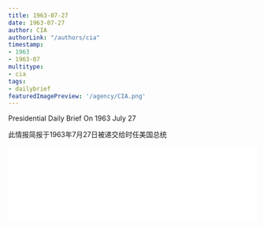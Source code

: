 ```yaml
---
title: 1963-07-27
date: 1963-07-27
author: CIA 
authorLink: "/authors/cia"
timestamp: 
- 1963
- 1963-07
multitype: 
- cia
tags: 
- dailybrief
featuredImagePreview: '/agency/CIA.png'
---
```



Presidential Daily Brief On 1963 July 27

此情报简报于1963年7月27日被递交给时任美国总统

<!--more-->





<div id="over" style="width:100%; overflow:hidden"> <iframe id="sFrame" name="sFrame" frameborder="no" border="0"  allowfullscreen marginwidth="0" scrolling="no" src = " /CIA/1963-07-27.html "  style = " position:absulute; width: 806px; top: 300;" > </iframe> </div>
